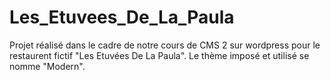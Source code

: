 # Les_Etuvees_De_La_Paula
Projet réalisé dans le cadre de notre cours de CMS 2 sur wordpress pour le restaurent fictif "Les Etuvées De La Paula". Le thème imposé et utilisé se nomme "Modern".
